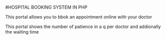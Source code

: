 #HOSPITAL BOOKING SYSTEM IN PHP

<p>This portal allows you to bbok an appointment online with your doctor</p>
<p>This portal shows the number of patience in a q per doctor and addionally the waiting time</p>
